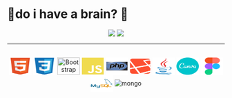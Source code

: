 # 🤨do i have a brain? 🧠

<section align="center">

<img height="180em" src="https://github-readme-stats.vercel.app/api/top-langs/?username=charlon-156&layout=compact&langs_count=16&theme=aura&include_all_commits=true"/>
<img height="180em" src="https://github-readme-stats.vercel.app/api?username=charlon-156&show_icons=true&theme=aura&include_all_commits=true&count_private=false"/>
</section>

<hr>

<div style="display: inline_block" align="center"><br>
  <img title="HTML5" align="center" alt="HTML" height="40" width="52" src="https://raw.githubusercontent.com/devicons/devicon/master/icons/html5/html5-original.svg">
  <img title="CSS3" align="center" alt="CSS" height="40" width="52" src="https://raw.githubusercontent.com/devicons/devicon/master/icons/css3/css3-original.svg">
  <img title="Bootstrap" align="center" height="40" width="52" src="https://cdn.jsdelivr.net/gh/devicons/devicon/icons/bootstrap/bootstrap-original.svg" />
  <img title="JavaScript" align="center" alt="JavaScript" height="40" width="52" src="https://raw.githubusercontent.com/devicons/devicon/master/icons/javascript/javascript-plain.svg">
  <img title="PHP" align="center" alt="PHP" height="40" width="52" src="https://raw.githubusercontent.com/devicons/devicon/master/icons/php/php-original.svg">
  <img title="Laravel" align="center" alt="Laravel" height="36" width="48" src="https://raw.githubusercontent.com/devicons/devicon/master/icons/laravel/laravel-plain.svg">
  <img title="Java" align="center" alt="Java" height="40" width="52" src="https://raw.githubusercontent.com/devicons/devicon/master/icons/java/java-original.svg">
  <img title="Canva" align="center" alt"Canva" height="40" width="52" src="https://raw.githubusercontent.com/devicons/devicon/master/icons/canva/canva-original.svg">
  <img title="Figma" align="center" alt"Figma" height="40" width="52" src="https://raw.githubusercontent.com/devicons/devicon/master/icons/figma/figma-original.svg">
  <img title="Mysql" align="center" alt"Mysql" height="40" width="52" src="https://raw.githubusercontent.com/devicons/devicon/master/icons/mysql/mysql-original-wordmark.svg">
  <img title="mongo" align="center" width="40" src="https://cdn.jsdelivr.net/gh/devicons/devicon/icons/mongodb/mongodb-original.svg" />
</div>

